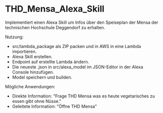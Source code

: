 # THD_Mensa_Alexa_Skill

Implementiert einen Alexa Skill um Infos über den Speiseplan der Mensa der technischen Hochschule Deggendorf zu erhalten. 

Nutzung:
- src/lambda_package als ZIP packen und in AWS in eine Lambda importieren.
- Alexa Skill erstellen.
- Endpoint auf erstellte Lambda ändern.
- Die neueste .json in src/alexa_model im JSON-Editor in der Alexa Console hinzufügen.
- Model speichern und builden.

Mögliche Anwendungen:
- Direkte Information: "Frage THD Mensa was es heute vegetarisches zu essen gibt ohne Nüsse."
- Geleitete Information: "Öffne THD Mensa"

